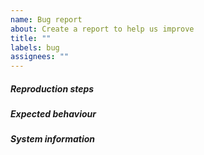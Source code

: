 ```yaml
---
name: Bug report
about: Create a report to help us improve
title: ""
labels: bug
assignees: ""
---
```


<!---
  Before you submit, make sure to check that there are no similar
  issues reported yet.
  --->

##### Reproduction steps
<!---
  Describe how others can reproduce your bug. If applicable, add
  screenshots to help explain your problem. For example:

  1. Go to '...'
  2. Tap on '....'
  3. Scroll down to '....'
  4. See error
  
  --->

##### Expected behaviour
<!---
  Give a clear and concise description of what you expected to happen.
  --->

##### System information
<!---
  Mention what device you encountered this bug on. Include android
  version and app version.
  --->
